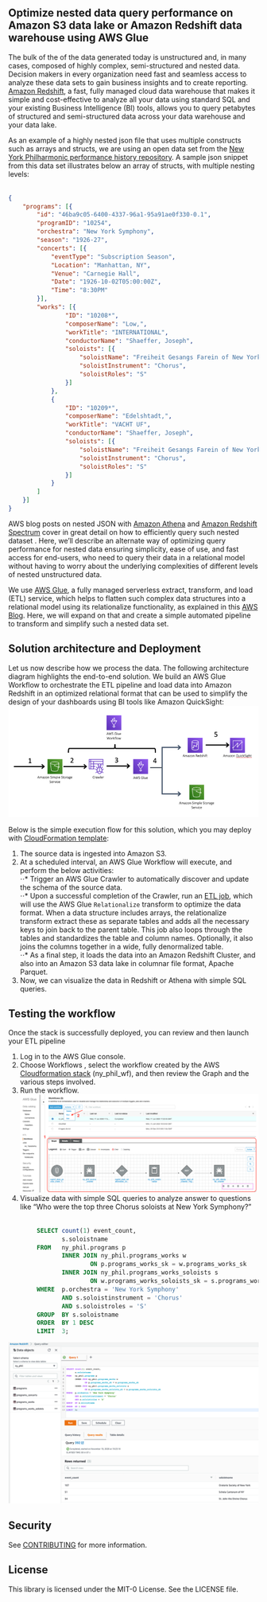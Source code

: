 ## Optimize nested data query performance on Amazon S3 data lake or Amazon Redshift data warehouse using AWS Glue
The bulk of the of the data generated today is unstructured and, in many cases, composed of highly complex, semi-structured and nested data. Decision makers in every organization need fast and seamless access to analyze these data sets to gain business insights and to create reporting. [Amazon Redshift](https://aws.amazon.com/redshift/), a fast, fully managed cloud data warehouse that makes it simple and cost-effective to analyze all your data using standard SQL and your existing Business Intelligence (BI) tools, allows you to query petabytes of structured and semi-structured data across your data warehouse and your data lake.  


As an example of a highly nested json file that uses multiple constructs such as arrays and structs, we are using an open data set from the [New York Philharmonic performance history repository](https://github.com/nyphilarchive/PerformanceHistory). A sample json snippet from this data set illustrates below an array of structs, with multiple nesting levels:

```json

{
	"programs": [{
		"id": "46ba9c05-6400-4337-96a1-95a91ae0f330-0.1",
		"programID": "10254",
		"orchestra": "New York Symphony",
		"season": "1926-27",
		"concerts": [{
			"eventType": "Subscription Season",
			"Location": "Manhattan, NY",
			"Venue": "Carnegie Hall",
			"Date": "1926-10-02T05:00:00Z",
			"Time": "8:30PM"
		}],
		"works": [{
				"ID": "10208*",
				"composerName": "Low,",
				"workTitle": "INTERNATIONAL",
				"conductorName": "Shaeffer, Joseph",
				"soloists": [{
					"soloistName": "Freiheit Gesangs Farein of New York",
					"soloistInstrument": "Chorus",
					"soloistRoles": "S"
				}]
			},
			{
				"ID": "10209*",
				"composerName": "Edelshtadt,",
				"workTitle": "VACHT UF",
				"conductorName": "Shaeffer, Joseph",
				"soloists": [{
					"soloistName": "Freiheit Gesangs Farein of New York",
					"soloistInstrument": "Chorus",
					"soloistRoles": "S"
				}]
			}
		]
	}]
}

```


AWS blog posts on nested JSON with [Amazon Athena](https://aws.amazon.com/blogs/big-data/analyze-and-visualize-nested-json-data-with-amazon-athena-and-amazon-quicksight/) and [Amazon Redshift Spectrum](https://aws.amazon.com/blogs/big-data/working-with-nested-data-types-using-amazon-redshift-spectrum/) cover in great detail on how to efficiently query such nested dataset . Here, we’ll describe an alternate way of optimizing query performance for nested data ensuring simplicity, ease of use, and fast access for end-users, who need to query their data in a relational model without having to worry about the underlying complexities of different levels of nested unstructured data.  


We use [AWS Glue](https://aws.amazon.com/glue/), a fully managed serverless extract, transform, and load (ETL) service, which helps to flatten such complex data structures into a relational model using its relationalize functionality, as explained in this [AWS Blog](https://aws.amazon.com/blogs/big-data/simplify-querying-nested-json-with-the-aws-glue-relationalize-transform/). Here, we will expand on that and create a simple automated pipeline to transform and simplify such a nested data set.

## Solution architecture and Deployment
Let us now describe how we process the data. The following architecture diagram highlights the end-to-end solution. We build an AWS Glue Workflow to orchestrate the ETL pipeline and load data into Amazon Redshift in an optimized relational format that can be used to simplify the design of your dashboards using BI tools like Amazon QuickSight:
![Architecture Diagram](images/flatten-json-arch-diagram.png)

Below is the simple execution flow for this solution, which you may deploy with [CloudFormation template](flatten_json_cf_template.yml):  

1.	The source data is ingested into Amazon S3.  
2.	At a scheduled interval, an AWS Glue Workflow will execute, and perform the below activities:  
⋅⋅* Trigger an AWS Glue Crawler to automatically discover and update the schema of the source data.  
⋅⋅* Upon a successful completion of the Crawler, run an [ETL job](flatten_join_nested_file.py), which will use the AWS Glue `Relationalize` transform to optimize the data format. When a data structure includes arrays, the relationalize transform extract these as separate tables and adds all the necessary keys to join back to the parent table. This job also loops through the tables and standardizes the table and column names. Optionally, it also joins the columns together in a wide, fully denormalized table.  
⋅⋅* As a final step, it loads the data into an Amazon Redshift Cluster, and also into an Amazon S3 data lake in columnar file format, Apache Parquet.  
3.	Now, we can visualize the data in Redshift or Athena with simple SQL queries.  


## Testing the workflow

Once the stack is successfully deployed, you can review and then launch your ETL pipeline

1. Log in to the AWS Glue console.  
2. Choose Workflows , select the workflow created by the AWS [Cloudformation stack](flatten_json_cf_template.yml) (ny_phil_wf), and then review the Graph and the various steps involved.  
3. Run the workflow.  
   ![review-and-run-workflow](images/review-and-run-workflow.png)  
4. Visualize data with simple SQL queries to analyze answer to questions like “Who were the top three Chorus soloists at New York Symphony?”

```sql

		SELECT count(1) event_count,
		       s.soloistname
		FROM   ny_phil.programs p
		       INNER JOIN ny_phil.programs_works w
		               ON p.programs_works_sk = w.programs_works_sk
		       INNER JOIN ny_phil.programs_works_soloists s
		               ON w.programs_works_soloists_sk = s.programs_works_soloists_sk
		WHERE  p.orchestra = 'New York Symphony'
		       AND s.soloistinstrument = 'Chorus'
		       AND s.soloistroles = 'S'
		GROUP  BY s.soloistname
		ORDER  BY 1 DESC
		LIMIT  3;		

```

   ![Flattened Output Redshift](images/flattened-output-redshift.png)


## Security

See [CONTRIBUTING](CONTRIBUTING.md#security-issue-notifications) for more information.

## License

This library is licensed under the MIT-0 License. See the LICENSE file.

